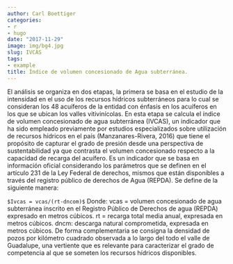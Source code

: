 ```yaml
---
author: Carl Boettiger
categories:
- r
- hugo
date: "2017-11-29"
image: img/bg4.jpg
slug: IVCAS
tags:
- example
title: Índice de volumen concesionado de Agua subterránea.
---
```



El análisis se organiza en dos etapas, la primera se basa en el estudio de la intensidad en el uso de los recursos hídricos subterráneos para lo cual se consideran los 48 acuíferos de la entidad con énfasis en los acuíferos en los que se ubican los valles vitivinícolas. 
En esta etapa se calcula el índice de volumen concesionado de agua subterránea (IVCAS), un indicador que ha sido empleado previamente por estudios especializados sobre utilización de recursos hídricos en el país (Manzanares-Rivera, 2016) que tiene el propósito de capturar el grado de presión desde una perspectiva de sustentabilidad ya que contrasta el volumen concesionado respecto a la capacidad de recarga del acuífero. Es un indicador que se basa en información oficial considerando los parámetros que se definen en el artículo 231 de la Ley Federal de derechos, mismos que están disponibles a través del registro público de derechos de Agua (REPDA). 
Se define de la siguiente manera:

`$Ivcas = vcas/(rt-dncom)$`
Donde:
vcas = volumen concesionado de agua subterránea inscrito en el Registro Público de Derechos de agua (REPDA) expresado en metros cúbicos.
rt = recarga total media anual, expresada en metros cúbicos.
dncm: descarga natural comprometida, expresada en metros cúbicos.
De forma complementaria se consigna la densidad de pozos por kilómetro cuadrado observada a lo largo del todo el valle de Guadalupe, una vertiente que es relevante para caracterizar el grado de competencia al que se someten los recursos hídricos disponibles. 

